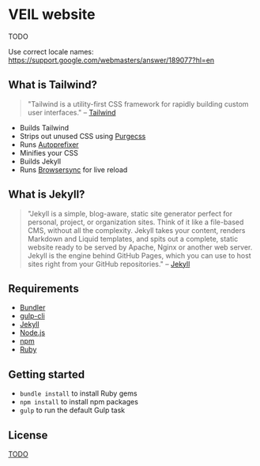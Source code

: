 # VEIL website
TODO

Use correct locale names:
https://support.google.com/webmasters/answer/189077?hl=en

## What is Tailwind?
>"Tailwind is a utility-first CSS framework for rapidly building custom user interfaces."
– [Tailwind](https://tailwindcss.com)

* Builds Tailwind
* Strips out unused CSS using [Purgecss](http://www.purgecss.com/)
* Runs [Autoprefixer](https://github.com/postcss/autoprefixer)
* Minifies your CSS
* Builds Jekyll
* Runs [Browsersync](https://www.browsersync.io/) for live reload

## What is Jekyll?
>"Jekyll is a simple, blog-aware, static site generator perfect for personal, project, or organization sites. Think of it like a file-based CMS, without all the complexity. Jekyll takes your content, renders Markdown and Liquid templates, and spits out a complete, static website ready to be served by Apache, Nginx or another web server. Jekyll is the engine behind GitHub Pages, which you can use to host sites right from your GitHub repositories."
– [Jekyll](https://jekyllrb.com/)

## Requirements
* [Bundler](http://bundler.io/)
* [gulp-cli](https://www.npmjs.com/package/gulp-cli)
* [Jekyll](https://jekyllrb.com/)
* [Node.js](https://nodejs.org/en/)
* [npm](https://www.npmjs.com/)
* [Ruby](https://www.ruby-lang.org/en/)

## Getting started
* `bundle install` to install Ruby gems
* `npm install` to install npm packages
* `gulp` to run the default Gulp task

## License
[TODO](https://github.com/veil/veil-website/blob/master/LICENSE.md)
